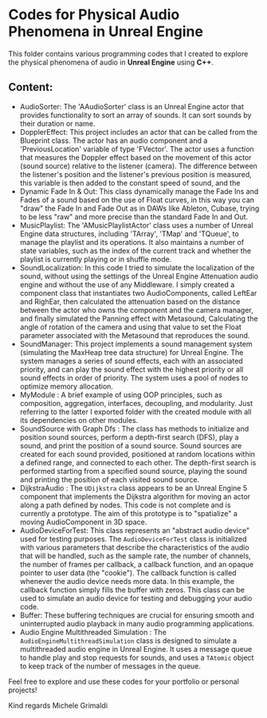 # Codes for Physical Audio Phenomena in Unreal Engine

This folder contains various programming codes that I created to explore the physical phenomena of audio in **Unreal Engine** using **C++**.

## Content:
- AudioSorter: The 'AAudioSorter' class is an Unreal Engine actor that provides functionality to sort an array of sounds. It can sort sounds by their duration or name.
- DopplerEffect: This project includes an actor that can be called from the Blueprint class. 
The actor has an audio component and a 'PreviousLocation' variable of type 'FVector'.
The actor uses a function that measures the Doppler effect based on the movement of this actor (sound source) relative to the listener (camera). 
The difference between the listener's position and the listener's previous position is measured, this variable is then added to the constant speed of sound, and the
- Dynamic Fade In & Out: This class dynamically manage the Fade Ins and Fades of a sound based on the use of Float curves, in this way you can "draw" the Fade In and Fade Out as in DAWs like Ableton, Cubase, trying to be less "raw" and more precise than the standard Fade In and Out.
- MusicPlaylist: The 'AMusicPlaylistActor' class uses a number of Unreal Engine data structures, including 'TArray', 'TMap' and 'TQueue', to manage the playlist and its operations. 
It also maintains a number of state variables, such as the index of the current track and whether the playlist is currently playing or in shuffle mode.
- SoundLocalization: In this code I tried to simulate the localization of the sound, without using the settings of the Unreal Engine Attenuation audio engine and without the use of any Middleware. 
I simply created a component class that instantiates two AudioComponents, called LeftEar and RighEar, then calculated the attenuation based on the distance between the actor who owns the component and the camera manager, and finally simulated the Panning effect with Metasound,
Calculating the angle of rotation of the camera and using that value to set the Float parameter associated with the Metasound that reproduces the sound.
- SoundManager: This project implements a sound management system (simulating the MaxHeap tree data structure) for Unreal Engine. The system manages a series of sound effects, each with an associated priority, and can play the sound effect with the highest priority or all sound effects in order of priority. 
The system uses a pool of nodes to optimize memory allocation.
- MyModule : A brief example of using OOP principles, such as composition, aggregation, interfaces, decoupling, and modularity. Just referring to the latter I exported folder with the created module with all its dependencies on other modules.
- SoundSource with Graph Dfs : The class has methods to initialize and position sound sources, perform a depth-first search (DFS), play a sound, and print the position of a sound source. Sound sources are created for each sound provided, positioned at random locations within a defined range, and connected to each other. The depth-first search is performed starting from a specified sound source, playing the sound and printing the position of each visited sound source.
- DijkstraAudio : The `UDijkstra` class appears to be an Unreal Engine 5 component that implements the Dijkstra algorithm for moving an actor along a path defined by nodes. This code is not complete and is currently a prototype. The aim of this prototype is to "spatialize" a moving AudioComponent in 3D space.
- AudioDeviceForTest: This class represents an "abstract audio device" used for testing purposes. The `AudioDeviceForTest` class is initialized with various parameters that describe the characteristics of the audio that will be handled, such as the sample rate, the number of channels, the number of frames per callback, a callback function, and an opaque pointer to user data (the "cookie"). The callback function is called whenever the audio device needs more data. In this example, the callback function simply fills the buffer with zeros. This class can be used to simulate an audio device for testing and debugging your audio code.
- Buffer: These buffering techniques are crucial for ensuring smooth and uninterrupted audio playback in many audio programming applications.
- Audio Engine Multithreaded Simulation : The `AudioEngineMultithreadSimulation` class is designed to simulate a multithreaded audio engine in Unreal Engine. It uses a message queue to handle play and stop requests for sounds, and uses a `TAtomic` object to keep track of the number of messages in the queue.

Feel free to explore and use these codes for your portfolio or personal projects!

Kind regards
Michele Grimaldi

